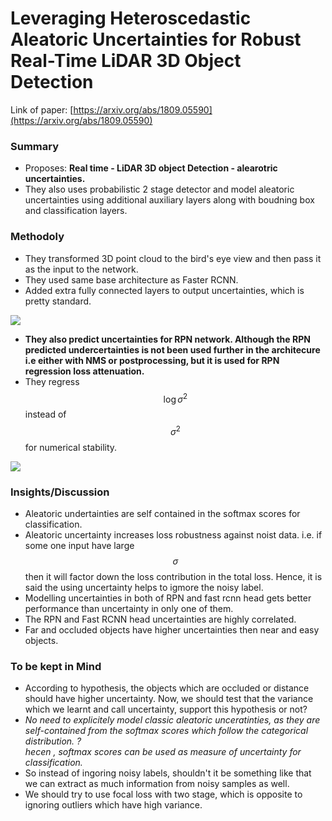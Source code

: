 # Leveraging Heteroscedastic Aleatoric Uncertainties for Robust Real-Time LiDAR 3D Object Detection

Link of paper: [https://arxiv.org/abs/1809.05590](https://arxiv.org/abs/1809.05590)

### Summary

* Proposes:  **Real time -  LiDAR 3D object Detection - alearotric uncertainties.**
* They also uses probabilistic 2 stage detector and model aleatoric uncertainties using additional auxiliary layers along with boudning box and classification layers. &#x20;

### Methodoly

* They transformed 3D point cloud to the bird's eye view and then pass it as the input to the network.&#x20;
* They used same base architecture as Faster RCNN.
* Added extra fully connected layers to output uncertainties, which is pretty standard.&#x20;

![](<../../.gitbook/assets/image (68).png>)

* **They also predict uncertainties for RPN network. Although the RPN predicted undercertainties is not been used further in the architecure i.e either with NMS or postprocessing, but it is used for RPN regression loss attenuation.**
* They regress $$\log \sigma^2$$instead of $$\sigma^2$$for numerical stability.&#x20;

![](<../../.gitbook/assets/image (87).png>)

### Insights/Discussion

* Aleatoric undertainties are self contained in the softmax scores for classification.&#x20;
* Aleatoric uncertainty increases loss robustness against noist data. i.e. if some one input have large $$\sigma$$then it will factor down the loss contribution in the total loss. Hence, it is said the using uncertainty helps to igmore the noisy label.&#x20;
* Modelling uncertainties in both of RPN and fast rcnn head gets better performance than uncertainty in only one of them.
* The RPN and Fast RCNN head uncertainties are highly correlated.&#x20;
* Far and occluded objects have higher uncertainties then near and easy objects.

### To be kept in Mind

* According to hypothesis, the objects which are occluded or distance should have higher uncertainty. Now, we should test that the variance which we learnt and call uncertainty, support this hypothesis or not?
* _No need to explicitely model classic aleatoric unceratinties, as they are self-contained from the softmax scores which follow the categorical distribution. ?_\
  _hecen , softmax scores can be used as measure of uncertainty for classification._&#x20;
* So instead of ingoring noisy labels, shouldn't it be something like that we can extract as much information from noisy samples as well.&#x20;
* We should try to use focal loss with two stage, which is opposite to ignoring outliers which have high variance.&#x20;

